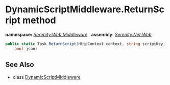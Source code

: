 # DynamicScriptMiddleware.ReturnScript method
**namespace:** *[Serenity.Web.Middleware](../../README.md#serenity.web.middleware-namespace)*   **assembly**: *[Serenity.Net.Web](../../README.md)*

```csharp
public static Task ReturnScript(HttpContext context, string scriptKey, string contentType, 
    bool json)
```

## See Also

* class [DynamicScriptMiddleware](../DynamicScriptMiddleware.md)